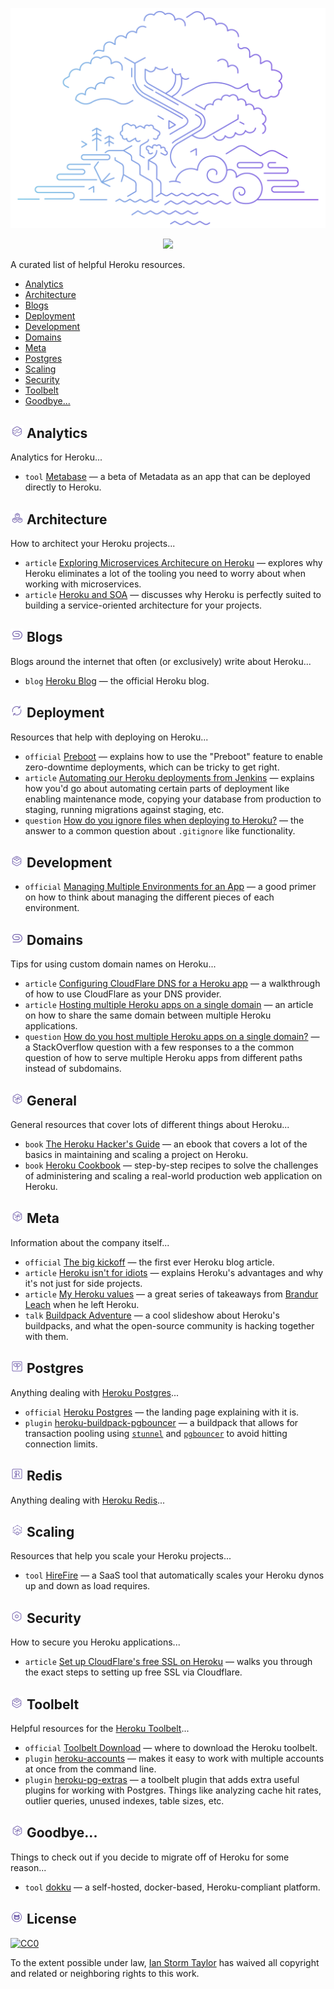 
![](images/banner.png)

<p align="center">
  <a href="https://github.com/sindresorhus/awesome">
    <img src="https://cdn.rawgit.com/sindresorhus/awesome/d7305f38d29fed78fa85652e3a63e154dd8e8829/media/badge.svg" />
  </a>
</p>

A curated list of helpful Heroku resources.

- [Analytics](#analytics)
- [Architecture](#architecture)
- [Blogs](#blogs)
- [Deployment](#deployment)
- [Development](#development)
- [Domains](#domains)
- [Meta](#meta)
- [Postgres](#postgres)
- [Scaling](#scaling)
- [Security](#security)
- [Toolbelt](#toolbelt)
- [Goodbye...](#goodbye)


## <img width="21" height="21" src="images/analytics.png" /> Analytics

Analytics for Heroku...

- `tool` [Metabase](http://www.metabase.com/docs/v0.13.3/operations-guide/running-metabase-on-heroku.html) — a beta of Metadata as an app that can be deployed directly to Heroku.


## <img width="21" height="21" src="images/architecture.png" /> Architecture

How to architect your Heroku projects...

- `article` [Exploring Microservices Architecure on Heroku](http://blog.codeship.com/exploring-microservices-architecture-on-heroku/) — explores why Heroku eliminates a lot of the tooling you need to worry about when working with microservices.
- `article` [Heroku and SOA](https://www.rdegges.com/2014/heroku-and-soa/) — discusses why Heroku is perfectly suited to building a service-oriented architecture for your projects.


## <img width="21" height="21" src="images/blogs.png" /> Blogs

Blogs around the internet that often (or exclusively) write about Heroku...

- `blog` [Heroku Blog](https://blog.heroku.com) — the official Heroku blog.


## <img width="21" height="21" src="images/deployment.png" /> Deployment

Resources that help with deploying on Heroku...

- `official` [Preboot](https://devcenter.heroku.com/articles/preboot) — explains how to use the "Preboot" feature to enable zero-downtime deployments, which can be tricky to get right.
- `article` [Automating our Heroku deployments from Jenkins](https://www.paulfurley.com/automating-heroku-deployments-from-jenkins/) — explains how you'd go about automating certain parts of deployment like enabling maintenance mode, copying your database from production to staging, running migrations against staging, etc.
- `question` [How do you ignore files when deploying to Heroku?](http://stackoverflow.com/questions/12523435/how-do-i-ignore-folders-and-files-when-pushing-to-heroku-with-a-rails-app) — the answer to a common question about `.gitignore` like functionality.


## <img width="21" height="21" src="images/development.png" /> Development

- `official` [Managing Multiple Environments for an App](https://devcenter.heroku.com/articles/multiple-environments) — a good primer on how to think about managing the different pieces of each environment.


## <img width="21" height="21" src="images/domains.png" /> Domains

Tips for using custom domain names on Heroku...

- `article` [Configuring CloudFlare DNS for a Heroku app](http://www.higherorderheroku.com/articles/cloudflare-dns-heroku/) — a walkthrough of how to use CloudFlare as your DNS provider.
- `article` [Hosting multiple Heroku apps on a single domain](https://pilot.co/blog/hosting-multiple-heroku-apps-on-a-single-domain/) — an article on how to share the same domain between multiple Heroku applications.
- `question` [How do you host multiple Heroku apps on a single domain?](http://stackoverflow.com/questions/19119164/multiple-heroku-apps-on-a-single-domain) — a StackOverflow question with a few responses to a the common question of how to serve multiple Heroku apps from different paths instead of subdomains.


## <img width="21" height="21" src="images/general.png" /> General

General resources that cover lots of different things about Heroku...

- `book` [The Heroku Hacker's Guide](http://www.theherokuhackersguide.com/) — an ebook that covers a lot of the basics in maintaining and scaling a project on Heroku.
- `book` [Heroku Cookbook](http://www.amazon.com/Heroku-Cookbook-Mike-Coutermarsh/dp/1782177949) — step-by-step recipes to solve the challenges of administering and scaling a real-world production web application on Heroku.


## <img width="21" height="21" src="images/meta.png" /> Meta

Information about the company itself...

- `official` [The big kickoff](https://blog.heroku.com/archives/2007/10/30/the_big_kickoff) — the first ever Heroku blog article.
- `article` [Heroku isn't for idiots](https://www.rdegges.com/2012/heroku-isnt-for-idiots/) — explains Heroku's advantages and why it's not just for side projects.
- `article` [My Heroku values](https://brandur.org/heroku-values) — a great series of takeaways from [Brandur Leach](https://twitter.com/brandur) when he left Heroku.
- `talk` [Buildpack Adventure](http://buildpack-adventure.herokuapp.com/) — a cool slideshow about Heroku's buildpacks, and what the open-source community is hacking together with them.


## <img width="21" height="21" src="images/postgres.png" /> Postgres

Anything dealing with [Heroku Postgres](https://www.heroku.com/postgres)...

- `official` [Heroku Postgres](https://www.heroku.com/postgres) — the landing page explaining with it is.
- `plugin` [heroku-buildpack-pgbouncer](https://github.com/heroku/heroku-buildpack-pgbouncer) — a buildpack that allows for transaction pooling using [`stunnel`](https://www.stunnel.org/index.html) and [`pgbouncer`](https://wiki.postgresql.org/wiki/PgBouncer) to avoid hitting connection limits.


## <img width="21" height="21" src="images/redis.png" /> Redis

Anything dealing with [Heroku Redis](https://elements.heroku.com/addons/heroku-redis)...


## <img width="21" height="21" src="images/scaling.png" /> Scaling

Resources that help you scale your Heroku projects...

- `tool` [HireFire](https://www.hirefire.io/) — a SaaS tool that automatically scales your Heroku dynos up and down as load requires.


## <img width="21" height="21" src="images/security.png" /> Security

How to secure you Heroku applications...

- `article` [Set up CloudFlare's free SSL on Heroku](https://robots.thoughtbot.com/set-up-cloudflare-free-ssl-on-heroku) — walks you through the exact steps to setting up free SSL via Cloudflare.


## <img width="21" height="21" src="images/toolbelt.png" /> Toolbelt

Helpful resources for the [Heroku Toolbelt](https://toolbelt.heroku.com/)...

- `official` [Toolbelt Download](https://toolbelt.heroku.com/) — where to download the Heroku toolbelt.
- `plugin` [heroku-accounts](https://github.com/ddollar/heroku-accounts) — makes it easy to work with multiple accounts at once from the command line.
- `plugin` [heroku-pg-extras](https://github.com/heroku/heroku-pg-extras) — a toolbelt plugin that adds extra useful plugins for working with Postgres. Things like analyzing cache hit rates, outlier queries, unused indexes, table sizes, etc.


## <img width="21" height="21" src="images/goodbye.png" /> Goodbye...

Things to check out if you decide to migrate off of Heroku for some reason...

- `tool` [dokku](http://dokku.viewdocs.io/dokku/) — a self-hosted, docker-based, Heroku-compliant platform.


## <img width="21" height="21" src="images/license.png" /> License

[![CC0](http://mirrors.creativecommons.org/presskit/buttons/88x31/svg/cc-zero.svg)](https://creativecommons.org/publicdomain/zero/1.0/)

To the extent possible under law, [Ian Storm Taylor](http://ianstormtaylor.com) has waived all copyright and related or neighboring rights to this work.
